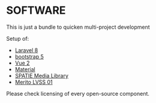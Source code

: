 # SOFTWARE

This is just a bundle to quicken multi-project development

Setup of:
  * [Laravel 8](https://laravel.com/docs/8.x/)
  * [bootstrap 5](https://getbootstrap.com/docs/5.0/getting-started/introduction/)
  * [Vue 2](https://vuejs.org/v2/guide/)
  * [Material](https://material.io/)
  * [SPATIE Media Library](https://spatie.be/docs/laravel-medialibrary/v9/introduction)
  * [Merito LVSS 01](https://github.com/grzechowski/merito-lvss-01)

Please check licensing of every open-source component.
